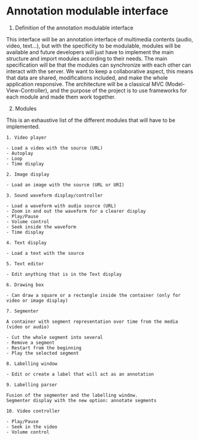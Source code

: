 # Annotation modulable interface

1. Definition of the annotation modulable interface

This interface will be an annotation interface of multimedia contents (audio, video, text…), but with the specificity to be modulable, modules will be available and future developers will just have to implement the main structure and import modules according to their needs.
The main specification will be that the modules can synchronize with each other can interact with the server. We want to keep a collaborative aspect, this means that data are shared, modifications included, and make the whole application responsive.
The architecture will be a classical MVC (Model-View-Controller), and the purpose of the project is to use frameworks for each module and made them work together.


2. Modules

This is an exhaustive list of the different modules that will have to be implemented.

	1. Video player
	
	- Load a video with the source (URL)
	- Autoplay
	- Loop
	- Time display

	2. Image display
	
	- Load an image with the source (URL or URI)

	3. Sound waveform display/controller
	
	- Load a waveform with audio source (URL)
	- Zoom in and out the waveform for a clearer display
	- Play/Pause
	- Volume control
	- Seek inside the waveform
	- Time display

	4. Text display
	
	- Load a text with the source

	5. Text editor

	- Edit anything that is in the Text display
	
	6. Drawing box
	
	- Can draw a square or a rectangle inside the container (only for video or image display)

	7. Segmenter
	
	A container with segment representation over time from the media (video or audio)
	
	- Cut the whole segment into several
	- Remove a segment
	- Restart from the beginning
	- Play the selected segment

	8. Labelling window
	
	- Edit or create a label that will act as an annotation

	9. Labelling parser
	
	Fusion of the segmenter and the labelling window.
	Segmenter display with the new option: annotate segments

	10. Video controller
	
	- Play/Pause
	- Seek in the video
	- Volume control
	
